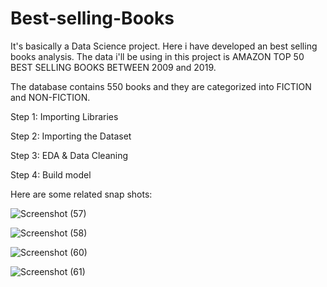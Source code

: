 # Best-selling-Books

It's basically a Data Science project. Here i have developed an best selling books analysis. The data i'll be using in this project is AMAZON TOP 50 BEST SELLING BOOKS BETWEEN 2009 and 2019.

The database contains 550 books and they are categorized into FICTION and NON-FICTION. 

Step 1: Importing Libraries

Step 2: Importing the Dataset

Step 3: EDA & Data Cleaning 

Step 4: Build model 

Here are some related snap shots:


![Screenshot (57)](https://user-images.githubusercontent.com/82816210/201966643-9f7c8547-b9b3-4d0c-a608-a4ecccdeec98.png)



![Screenshot (58)](https://user-images.githubusercontent.com/82816210/201966758-c7668dff-98b4-43a1-b3f2-3aa0649011cd.png)



![Screenshot (60)](https://user-images.githubusercontent.com/82816210/201966794-7852bdb3-0366-402a-a9bc-42b68ac41a5f.png)



![Screenshot (61)](https://user-images.githubusercontent.com/82816210/201966988-a468b8ef-8da8-45d1-b27c-886edf4eacc2.png)
